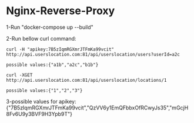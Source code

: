 # Nginx-Reverse-Proxy

1-Run "docker-compose up --build"

2-Run bellow curl command:

	curl -H "apikey:7B5zIqmRGXmrJTFmKa99vcit" http://api.userslocation.com:81/api/userslocation/users?userId=a2c
	
	possible values:{"a1b","a2c","b1b"}
	
	curl -XGET http://api.userslocation.com:81/api/userslocation/locations/1 
	
	possible values:{"1","2","3"}
	
3-possible values for apikey:{"7B5zIqmRGXmrJTFmKa99vcit","QzVV6y1EmQFbbxOfRCwyJs35","mGcjH8Fv6U9y3BVF9H3Ypb9T"}

